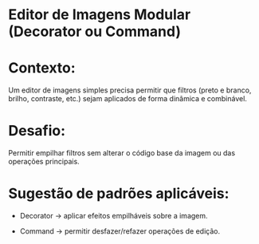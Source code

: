# Editor de Imagens Modular (Decorator ou Command)

# Contexto:

Um editor de imagens simples precisa permitir que filtros (preto e branco, brilho, contraste, etc.) sejam aplicados de forma dinâmica e combinável.

# Desafio:

Permitir empilhar filtros sem alterar o código base da imagem ou das operações principais.

# Sugestão de padrões aplicáveis:

- Decorator → aplicar efeitos empilháveis sobre a imagem.

- Command → permitir desfazer/refazer operações de edição.
